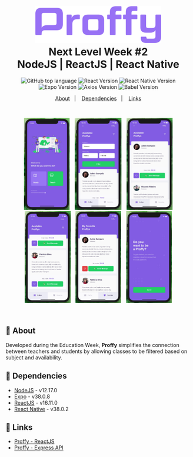 <h1 align="center">
    <img alt="Proffy" src=".github/logo.svg" height="100px" />
    <br>Next Level Week #2<br/>
    NodeJS | ReactJS | React Native
</h1>

<p align="center">
  <img alt="GitHub top language" src="https://img.shields.io/github/languages/top/marina-ferreira/proffy-mobile?style=for-the-badge&color=yellow&logo=javascript">

  <img alt="React Version" src="https://img.shields.io/badge/dynamic/json?color=01daff&url=https://raw.githubusercontent.com/marina-ferreira/proffy-mobile/master/package.json&query=$.dependencies.react&label=react&logo=react&style=for-the-badge">

  <img alt="React Native Version" src="https://img.shields.io/badge/react--native-~38.0.2-0076f6?style=for-the-badge&logo=react">

  <br />

  <img alt="Expo Version" src="https://img.shields.io/badge/dynamic/json?color=825&url=https://raw.githubusercontent.com/marina-ferreira/proffy-mobile/master/package.json&query=$.dependencies.expo&label=expo&logo=expo&style=for-the-badge">

  <img alt="Axios Version" src="https://img.shields.io/badge/dynamic/json?color=blueviolet&url=https://raw.githubusercontent.com/marina-ferreira/proffy-mobile/master/package.json&query=$.dependencies.axios&label=axios&logo=axios&style=for-the-badge">

  <img alt="Babel Version" src="https://img.shields.io/badge/dynamic/json?color=f5da55&url=https://raw.githubusercontent.com/marina-ferreira/proffy-mobile/master/package.json&query=$.devDependencies['@babel/core']&label=@babel/core&logo=babel&style=for-the-badge">
</p>

<p align="center">
  <a href="#bookmark-about">About</a>&nbsp;&nbsp;&nbsp;|&nbsp;&nbsp;&nbsp;
  <a href="#rocket-dependencies">Dependencies</a>&nbsp;&nbsp;&nbsp;|&nbsp;&nbsp;&nbsp;
  <a href="#link-links">Links</a>
</p>
<br />

<p align="center">
  <img alt="Proffy Landing Page" height="250px" src="./.github/landing.jpg" style="margin: 0 5px" />
  <img alt="Proffy Filter Page" height="250px" src="./.github/filter.jpg" style="margin: 0 5px" />
  <img alt="Proffy Teacher List Page" height="250px" src="./.github/teacher-list.jpg" style="margin: 0 5px" />
  <img alt="Proffy Teacher List Page" height="250px" src="./.github/teacher-list-2.jpg" style="margin: 0 5px" />
  <img alt="Proffy Teacher List Page" height="250px" src="./.github/favorites.jpg" style="margin: 0 5px" />
  <img alt="Proffy Teacher List Page" height="250px" src="./.github/teach.jpg" style="margin: 0 5px" />
</p>
<br />

## :bookmark: About

Developed during the Education Week, **Proffy** simplifies the connection between
teachers and students by allowing classes to be filtered based on subject and
availability.

## :floppy_disk: Dependencies

-  [NodeJS](https://nodejs.org/en/) - v12.17.0
-  [Expo](https://expo.io/) - v38.0.8
-  [ReactJS](https://reactjs.org/) - v16.11.0
-  [React Native](http://facebook.github.io/react-native/) - v38.0.2

## :link: Links

- [Proffy - ReactJS](https://github.com/marina-ferreira/proffy-web)
- [Proffy - Express API](https://github.com/marina-ferreira/proffy-api)
